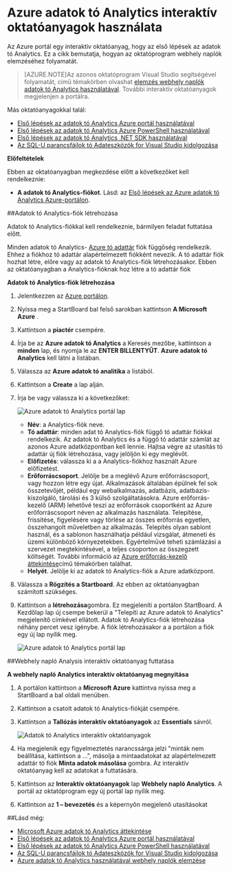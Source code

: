 <properties 
   pageTitle="Ismerje meg, adatok tó Analytics és U SQL Azure-portálon interaktív oktatóanyagok segítségével |} Azure" 
   description="Rövid útmutató az adatok tó Analytics és U-SQL nyelvben. " 
   services="data-lake-analytics" 
   documentationCenter="" 
   authors="edmacauley" 
   manager="jhubbard" 
   editor="cgronlun"/>
 
<tags
   ms.service="data-lake-analytics"
   ms.devlang="na"
   ms.topic="get-started-article"
   ms.tgt_pltfrm="na"
   ms.workload="big-data" 
   ms.date="05/16/2016"
   ms.author="edmaca"/>


# <a name="use-azure-data-lake-analytics-interactive-tutorials"></a>Azure adatok tó Analytics interaktív oktatóanyagok használata

Az Azure portál egy interaktív oktatóanyag, hogy az első lépések az adatok tó Analytics. Ez a cikk bemutatja, hogyan az oktatóprogram webhely naplók elemzéséhez folyamatát.


>[AZURE.NOTE]Az azonos oktatóprogram Visual Studio segítségével folyamatát, című témakörben olvashat [elemzés webhely naplók adatok tó Analytics használatával](data-lake-analytics-analyze-weblogs.md).
>További interaktív oktatóanyagok megjelenjen a portálra.


Más oktatóanyagokkal talál:

- [Első lépések az adatok tó Analytics Azure portál használatával](data-lake-analytics-get-started-portal.md)
- [Első lépések az adatok tó Analytics Azure PowerShell használatával](data-lake-analytics-get-started-powershell.md)
- [Első lépések az adatok tó Analytics .NET SDK használatával](data-lake-analytics-get-started-net-sdk.md)
- [Az SQL-U parancsfájlok tó Adateszközök for Visual Studio kidolgozása](data-lake-analytics-data-lake-tools-get-started.md) 

**Előfeltételek**

Ebben az oktatóanyagban megkezdése előtt a következőket kell rendelkeznie:

- **A adatok tó Analytics-fiókot**.  Lásd: az [Első lépések az Azure adatok tó Analytics Azure-portálon](data-lake-analytics-get-started-portal.md).

##<a name="create-data-lake-analytics-account"></a>Adatok tó Analytics-fiók létrehozása 

Adatok tó Analytics-fiókkal kell rendelkeznie, bármilyen feladat futtatása előtt.

Minden adatok tó Analytics- [Azure tó adattár](../data-lake-store/data-lake-store-overview.md) fiók függőség rendelkezik.  Ehhez a fiókhoz tó adattár alapértelmezett fiókként nevezik.  A tó adattár fiók hozhat létre, előre vagy az adatok tó Analytics-fiók létrehozásakor. Ebben az oktatóanyagban a Analytics-fióknak hoz létre a tó adattár fiók

**Adatok tó Analytics-fiók létrehozása**

1. Jelentkezzen az [Azure portálon](https://portal.azure.com/signin/index/?Microsoft_Azure_Kona=true&Microsoft_Azure_DataLake=true&hubsExtension_ItemHideKey=AzureDataLake_BigStorage%2cAzureKona_BigCompute).
2. Nyissa meg a StartBoard bal felső sarokban kattintson **A Microsoft Azure** .
3. Kattintson a **piactér** csempére.  
3. Írja be az **Azure adatok tó Analytics** a Keresés mezőbe, kattintson a **minden** lap, és nyomja le az **ENTER BILLENTYŰT**. **Azure adatok tó Analytics** kell látni a listában.
4. Válassza az **Azure adatok tó analitika** a listából.
5. Kattintson a **Create** a lap alján.
6. Írja be vagy válassza ki a következőket:

    ![Azure adatok tó Analytics portál lap](./media/data-lake-analytics-get-started-portal/data-lake-analytics-portal-create-adla.png)

    - **Név**: a Analytics-fiók neve.
    - **Tó adattár**: minden adat tó Analytics-fiók függő tó adattár fiókkal rendelkezik. Az adatok tó Analytics és a függő tó adattár számlát az azonos Azure adatközpontban kell lennie. Hajtsa végre az utasítás tó adattár új fiók létrehozása, vagy jelöljön ki egy meglévőt.
    - **Előfizetés**: válassza ki a a Analytics-fiókhoz használt Azure előfizetést.
    - **Erőforráscsoport**. Jelölje be a meglévő Azure erőforráscsoport, vagy hozzon létre egy újat. Alkalmazások általában épülnek fel sok összetevőjét, például egy webalkalmazás, adatbázis, adatbázis-kiszolgáló, tárolási és 3 külső szolgáltatásokra. Azure erőforrás-kezelő (ARM) lehetővé teszi az erőforrások csoportként az Azure erőforráscsoport néven az alkalmazás használata. Telepítése, frissítése, figyelésére vagy törlése az összes erőforrás egyetlen, összehangolt műveletben az alkalmazás. Telepítés olyan sablont használ, és a sablonon használhatja például vizsgálat, átmeneti és üzemi különböző környezetekben. Egyértelművé teheti számlázási a szervezet megtekintésével, a teljes csoporton az összegzett költségét. További információ az [Azure erőforrás-kezelő áttekintése](azure-resource-manager/resource-group-overview.md)című témakörben találhat. 
    - **Helyét**. Jelölje ki az adatok tó Analytics-fiók a Azure adatközpont. 
7. Válassza a **Rögzítés a Startboard**. Az ebben az oktatóanyagban számított szükséges.
8. Kattintson a **létrehozása**gombra. Ez megjeleníti a portálon StartBoard. A Kezdőlap lap új csempe bekerül a "Telepíti az Azure adatok tó Analytics" megjelenítő címkével ellátott. Adatok tó Analytics-fiók létrehozása néhány percet vesz igénybe. A fiók létrehozásakor a a portálon a fiók egy új lap nyílik meg.

    ![Azure adatok tó Analytics portál lap](./media/data-lake-analytics-get-started-portal/data-lake-analytics-portal-blade.png)

##<a name="run-website-log-analysis-interactive-tutorial"></a>Webhely napló Analysis interaktív oktatóanyag futtatása

**A webhely napló Analytics interaktív oktatóanyag megnyitása**

1. A portálon kattintson a **Microsoft Azure** kattintva nyissa meg a StartBoard a bal oldali menüben.
2. Kattintson a csatolt adatok tó Analytics-fiókját csempére.
3. Kattintson a **Tallózás interaktív oktatóanyagok** az **Essentials** sávról.

    ![Adatok tó Analytics interaktív oktatóanyagok](./media/data-lake-analytics-use-interactive-tutorials/data-lake-analytics-explore-interactive-tutorials.png)

4. Ha megjelenik egy figyelmeztetés narancssárga jelzi "minták nem beállítása, kattintson a …", másolja a mintaadatokat az alapértelmezett adattár tó fiók **Minta adatok másolása** gombra. Az interaktív oktatóanyag kell az adatokat a futtatására.
5. Kattintson az **Interaktív oktatóanyagok** lap **Webhely napló Analytics**. A portál az oktatóprogram egy új portál lap nyílik meg.
5. Kattintson az **1 – bevezetés** és a képernyőn megjelenő utasításokat

##<a name="see-also"></a>Lásd még:

- [Microsoft Azure adatok tó Analytics áttekintése](data-lake-analytics-overview.md)
- [Első lépések az adatok tó Analytics Azure portál használatával](data-lake-analytics-get-started-portal.md)
- [Első lépések az adatok tó Analytics Azure PowerShell használatával](data-lake-analytics-get-started-powershell.md)
- [Az SQL-U parancsfájlok tó Adateszközök for Visual Studio kidolgozása](data-lake-analytics-data-lake-tools-get-started.md)
- [Azure adatok tó Analytics használatával webhely naplók elemzése](data-lake-analytics-analyze-weblogs.md)
